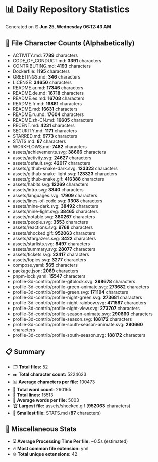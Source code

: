 # 📊 Daily Repository Statistics
Generated on ⏰ **Jun 25, Wednesday 06:12:43 AM**

## 📂 File Character Counts (Alphabetically)
- ACTIVITY.md: **7789** characters
- CODE_OF_CONDUCT.md: **3391** characters
- CONTRIBUTING.md: **4193** characters
- Dockerfile: **1195** characters
- GREETINGS.md: **346** characters
- LICENSE: **34650** characters
- README.ar.md: **17346** characters
- README.de.md: **16718** characters
- README.es.md: **16708** characters
- README.fr.md: **16861** characters
- README.md: **16631** characters
- README.ru.md: **17604** characters
- README.zh-CN.md: **16605** characters
- RECENT.md: **4231** characters
- SECURITY.md: **1171** characters
- STARRED.md: **9773** characters
- STATS.md: **87** characters
- WORKFLOWS.md: **7482** characters
- assets/achievements.svg: **38666** characters
- assets/activity.svg: **24627** characters
- assets/default.svg: **42017** characters
- assets/github-snake-dark.svg: **123323** characters
- assets/github-snake-light.svg: **123323** characters
- assets/github-snake.gif: **416388** characters
- assets/habits.svg: **12269** characters
- assets/intro.svg: **3340** characters
- assets/languages.svg: **17909** characters
- assets/lines-of-code.svg: **3308** characters
- assets/mine-dark.svg: **38492** characters
- assets/mine-light.svg: **38465** characters
- assets/notable.svg: **380267** characters
- assets/people.svg: **3553** characters
- assets/reactions.svg: **9768** characters
- assets/shocked.gif: **952063** characters
- assets/stargazers.svg: **3422** characters
- assets/starlists.svg: **8497** characters
- assets/summary.svg: **28077** characters
- assets/tickets.svg: **22417** characters
- assets/topics.svg: **3277** characters
- compose.yaml: **565** characters
- package.json: **2069** characters
- pnpm-lock.yaml: **15547** characters
- profile-3d-contrib/profile-gitblock.svg: **298678** characters
- profile-3d-contrib/profile-green-animate.svg: **273682** characters
- profile-3d-contrib/profile-green.svg: **171194** characters
- profile-3d-contrib/profile-night-green.svg: **273681** characters
- profile-3d-contrib/profile-night-rainbow.svg: **471587** characters
- profile-3d-contrib/profile-night-view.svg: **273707** characters
- profile-3d-contrib/profile-season-animate.svg: **290660** characters
- profile-3d-contrib/profile-season.svg: **188172** characters
- profile-3d-contrib/profile-south-season-animate.svg: **290660** characters
- profile-3d-contrib/profile-south-season.svg: **188172** characters

## 📋 Summary
- 🗂️ **Total files:** 52
- ✒️ **Total character count:** 5224623
- 📊 **Average characters per file:** 100473
- 📝 **Total word count:** 260165
- 🧾 **Total lines:** 15513
- 📐 **Average words per file:** 5003
- 🏆 **Largest file:** assets/shocked.gif (**952063** characters)
- 🥉 **Smallest file:** STATS.md (**87** characters)

## 🌟 Miscellaneous Stats
- ⌛ **Average Processing Time Per file:** ~0.5s (estimated)
- 🔥 **Most common file extension:** yml
- 🌐 **Total unique extensions:** 42
